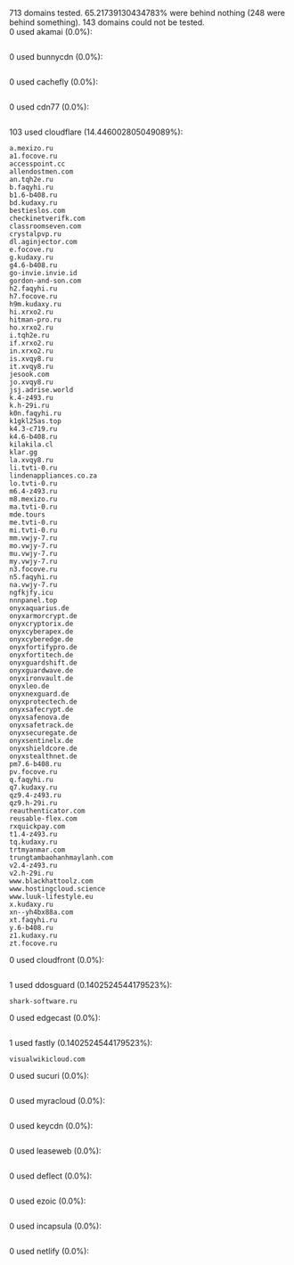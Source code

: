 713 domains tested. 65.21739130434783% were behind nothing (248 were behind something). 143 domains could not be tested.<br>
0 used akamai (0.0%):
```

```

0 used bunnycdn (0.0%):
```

```

0 used cachefly (0.0%):
```

```

0 used cdn77 (0.0%):
```

```

103 used cloudflare (14.446002805049089%):
```
a.mexizo.ru
a1.focove.ru
accesspoint.cc
allendostmen.com
an.tqh2e.ru
b.faqyhi.ru
b1.6-b408.ru
bd.kudaxy.ru
bestieslos.com
checkinetverifk.com
classroomseven.com
crystalpvp.ru
dl.aginjector.com
e.focove.ru
g.kudaxy.ru
g4.6-b408.ru
go-invie.invie.id
gordon-and-son.com
h2.faqyhi.ru
h7.focove.ru
h9m.kudaxy.ru
hi.xrxo2.ru
hitman-pro.ru
ho.xrxo2.ru
i.tqh2e.ru
if.xrxo2.ru
in.xrxo2.ru
is.xvqy8.ru
it.xvqy8.ru
jesook.com
jo.xvqy8.ru
jsj.adrise.world
k.4-z493.ru
k.h-29i.ru
k0n.faqyhi.ru
k1gkl25as.top
k4.3-c719.ru
k4.6-b408.ru
kilakila.cl
klar.gg
la.xvqy8.ru
li.tvti-0.ru
lindenappliances.co.za
lo.tvti-0.ru
m6.4-z493.ru
m8.mexizo.ru
ma.tvti-0.ru
mde.tours
me.tvti-0.ru
mi.tvti-0.ru
mm.vwjy-7.ru
mo.vwjy-7.ru
mu.vwjy-7.ru
my.vwjy-7.ru
n3.focove.ru
n5.faqyhi.ru
na.vwjy-7.ru
ngfkjfy.icu
nnnpanel.top
onyxaquarius.de
onyxarmorcrypt.de
onyxcryptorix.de
onyxcyberapex.de
onyxcyberedge.de
onyxfortifypro.de
onyxfortitech.de
onyxguardshift.de
onyxguardwave.de
onyxironvault.de
onyxleo.de
onyxnexguard.de
onyxprotectech.de
onyxsafecrypt.de
onyxsafenova.de
onyxsafetrack.de
onyxsecuregate.de
onyxsentinelx.de
onyxshieldcore.de
onyxstealthnet.de
pm7.6-b408.ru
pv.focove.ru
q.faqyhi.ru
q7.kudaxy.ru
qz9.4-z493.ru
qz9.h-29i.ru
reauthenticator.com
reusable-flex.com
rxquickpay.com
t1.4-z493.ru
tq.kudaxy.ru
trtmyanmar.com
trungtambaohanhmaylanh.com
v2.4-z493.ru
v2.h-29i.ru
www.blackhattoolz.com
www.hostingcloud.science
www.luuk-lifestyle.eu
x.kudaxy.ru
xn--yh4bx88a.com
xt.faqyhi.ru
y.6-b408.ru
z1.kudaxy.ru
zt.focove.ru
```

0 used cloudfront (0.0%):
```

```

1 used ddosguard (0.1402524544179523%):
```
shark-software.ru
```

0 used edgecast (0.0%):
```

```

1 used fastly (0.1402524544179523%):
```
visualwikicloud.com
```

0 used sucuri (0.0%):
```

```

0 used myracloud (0.0%):
```

```

0 used keycdn (0.0%):
```

```

0 used leaseweb (0.0%):
```

```

0 used deflect (0.0%):
```

```

0 used ezoic (0.0%):
```

```

0 used incapsula (0.0%):
```

```

0 used netlify (0.0%):
```

```
